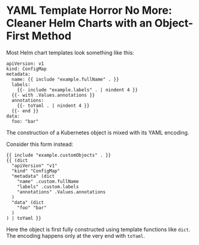 # YAML Template Horror No More: Cleaner Helm Charts with an Object-First Method

Most Helm chart templates look something like this:

```
apiVersion: v1
kind: ConfigMap
metadata:
  name: {{ include "example.fullName" . }}
  labels:
    {{- include "example.labels" . | nindent 4 }}
  {{- with .Values.annotations }}
  annotations:
    {{- toYaml . | nindent 4 }}
  {{- end }}
data:
  foo: "bar"
```

The construction of a Kubernetes object is mixed with its YAML encoding.

Consider this form instead:

```
{{ include "example.customObjects" . }}
{{ (dict
  "apiVersion" "v1"
  "kind" "ConfigMap"
  "metadata" (dict
    "name" .custom.fullName
    "labels" .custom.labels
    "annotations" .Values.annotations
  )
  "data" (dict
    "foo" "bar"
  )
) | toYaml }}
```

Here the object is first fully constructed using template functions like `dict`.
The encoding happens only at the very end with `toYaml`.
